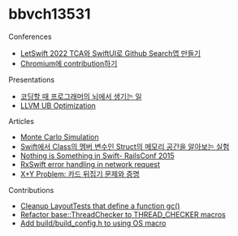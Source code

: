 # bbvch13531

Conferences
- [LetSwift 2022 TCA와 SwiftUI로 Github Search앱 만들기](https://www.slideshare.net/ssuser3d03b2/swiftui-tca-github-search)
- [Chromium에 contribution하기](https://www.slideshare.net/ssuser3d03b2/chromium-contribution)

Presentations
- [코딩할 때 프로그래머의 뇌에서 생기는 일](https://www.slideshare.net/ssuser3d03b2/ss-255097293)
- [LLVM UB Optimization](https://www.slideshare.net/ssuser3d03b2/llvm-ub-optimization)

Articles
- [Monte Carlo Simulation](https://gist.github.com/bbvch13531/e97767996381c310cee6811ae3629295)
- [Swift에서 Class의 멤버 변수인 Struct의 메모리 공간을 알아보는 실험](https://gist.github.com/bbvch13531/579a7f4c744f52b3205b8061b2e57597)
- [Nothing is Something in Swift- RailsConf 2015](https://gist.github.com/bbvch13531/0687575aaffd4e03693cd2d073e889da)
- [RxSwift error handling in network request](https://gist.github.com/bbvch13531/3d049b94b30e4e500c9696d8a69c3c41)
- [X+Y Problem: 카드 뒤집기 문제와 증명](https://gist.github.com/bbvch13531/bf3988b41f269b5f2e39de436f4db4d8)

Contributions
- [Cleanup LayoutTests that define a function gc()](https://chromium-review.googlesource.com/c/chromium/src/+/742761)
- [Refactor base::ThreadChecker to THREAD_CHECKER macros](https://chromium-review.googlesourc.com/c/chromium/src/+/1191342)
- [Add build/build_config.h to using OS macro](https://chromium-review.googlesource.com/c/chromium/src/+/1278457)
